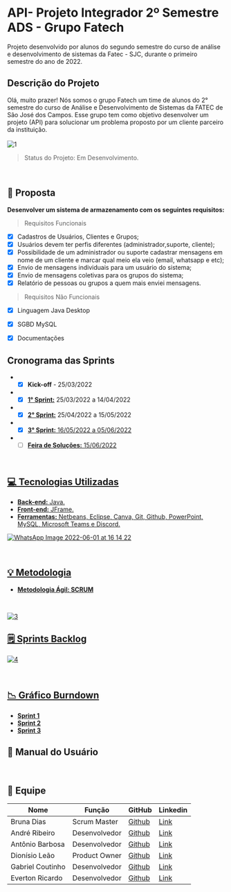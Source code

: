 # API- Projeto Integrador 2º Semestre ADS - Grupo Fatech
Projeto desenvolvido por alunos do segundo semestre do curso de análise e desenvolvimento de sistemas da Fatec - SJC, durante o primeiro semestre do ano de 2022.

## Descrição do Projeto

Olá, muito prazer! Nós somos o grupo Fatech um time de alunos do 2° semestre do curso de Análise e Desenvolvimento de Sistemas da FATEC de São José dos Campos. Esse grupo tem como objetivo desenvolver um projeto (API) para solucionar um problema proposto por um cliente parceiro da instituição.
<br></br>
![1](https://user-images.githubusercontent.com/88494278/162101244-e190f18d-7dd6-40a4-b548-803e09055355.jpg)

> Status do Projeto: Em Desenvolvimento.

</br>

## 🎯 Proposta
**Desenvolver um sistema de armazenamento com os seguintes requisitos:**
> Requisitos Funcionais
- [X] Cadastros de Usuários, Clientes e Grupos;
- [X] Usuários devem ter perfis diferentes (administrador,suporte, cliente);
- [x] Possibilidade de um administrador ou suporte cadastrar mensagens em nome de um cliente e marcar qual meio ela veio (email, whatsapp e etc);
- [X] Envio de mensagens individuais para um usuário do sistema;
- [X] Envio de mensagens coletivas para os grupos do sistema;
- [X] Relatório de pessoas ou grupos a quem mais enviei mensagens.

> Requisitos Não Funcionais
- [X] Linguagem Java Desktop
- [X] SGBD MySQL 
- [X] Documentações


 ## Cronograma das Sprints
 - - [X] **Kick-off** - 25/03/2022
 - - [X] <a href="https://github.com/Grupo-4-Fatech/API-2Semestre/tree/main/Sprint%201">**1° Sprint:**</a> 25/03/2022 a 14/04/2022
 - - [X] <a href="https://github.com/Grupo-4-Fatech/API-2Semestre/tree/main/Sprint%202">**2° Sprint:**</a> 25/04/2022 a 15/05/2022
 - - [X] <a href="https://github.com/Grupo-4-Fatech/API-2Semestre/tree/main/Sprint%203">**3° Sprint:** 16/05/2022 a 05/06/2022
 - - [ ] **Feira de Soluções:** 15/06/2022

 </br>

 ## 💻 Tecnologias Utilizadas

 - **Back-end:** Java.
- **Front-end:** JFrame.
- **Ferramentas:** Netbeans, Eclipse, Canva, Git, Github, PowerPoint, MySQL, Microsoft Teams e Discord.

![WhatsApp Image 2022-06-01 at 16 14 22](https://user-images.githubusercontent.com/88494278/171484199-eed46ed6-01af-4c01-a6e1-be9b99a9ae96.jpeg)





</br>

## 💡 Metodologia

<ul> <li> <strong>Metodologia Ágil: SCRUM </strong> </li> </ul>
</br>

![3](https://user-images.githubusercontent.com/88494278/162101308-2ef2f26e-ed1a-4592-b872-a14cb8e8803d.jpg)


## 🗒️ Sprints Backlog

![4](https://user-images.githubusercontent.com/88494278/171963688-8120279b-196e-4ca8-bde6-b550ecd45e38.png)


</br>

## 📉 Gráfico Burndown

- <a href="https://user-images.githubusercontent.com/89141910/163406582-cdd792c7-93f0-4fc0-84e4-34925ae0559a.jpg">**Sprint 1**</a>
- <a href="https://github.com/Grupo-4-Fatech/API-2Semestre/blob/main/Sprint%202/Documenta%C3%A7%C3%A3o/Burndown.pdf">**Sprint 2**</a>
- <a href="https://github.com/Grupo-4-Fatech/API-2Semestre/blob/main/Sprint%203/Documenta%C3%A7%C3%A3o/Burndown%20da%20Sprint%203.pdf">**Sprint 3**</a>

## 📗 Manual do Usuário
</br>

## 👥 Equipe

| Nome            | Função       | GitHub                                                       | Linkedin |
|-----------------|--------------|--------------------------------------------------------------|----------|
| Bruna Dias   | Scrum Master | <a href="https://github.com/brunadias3" target="_blank">Github</a> |<a href="https://www.linkedin.com/in/bruna-dias-977b611b9/" target="_blank">Link</a>|
| André Ribeiro   | Desenvolvedor| <a href="https://github.com/New-Tomorrow" target="_blank">Github</a> | <a href="https://www.linkedin.com/in/andre-ramos-ribeiro-320621226/" target="_blank">Link</a>|
| Antônio Barbosa | Desenvolvedor| <a href="https://github.com/Antonio-Barbosa" target="_blank">Github</a> | <a href="https://www.linkedin.com/in/antonio-marcelo-9a5b68181" target="_blank">Link</a>|
| Dionísio Leão   | Product Owner| <a href="https://github.com/dsslleagion" target="_blank">Github</a> | <a href="https://www.linkedin.com/in/dionisio-samuel-dos-santos-le%C3%A3o-616848226/" target="_blank">Link</a>|
| Gabriel Coutinho| Desenvolvedor| <a href="https://github.com/Gabriel-Coutinho0" target="_blank">Github</a> | <a href="https://www.linkedin.com/in/gabriel-silva-b778a31aa" target="_blank">Link</a>|
| Everton Ricardo | Desenvolvedor| <a href="https://github.com/Evertonrwr" target="_blank">Github</a> | <a href="https://www.linkedin.com/in/everton-rocha-1a456b20b" target="_blank">Link</a>|

<br>


